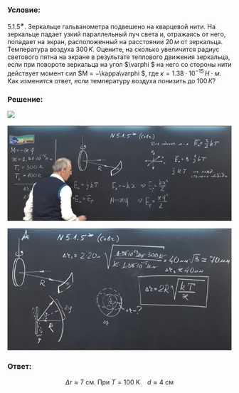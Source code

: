 ###  Условие: 

$5.1.5^{∗}.$ Зеркальце гальванометра подвешено на кварцевой нити. На зеркальце падает узкий параллельный луч света и, отражаясь от него, попадает на экран, расположенный на расстоянии $20\,м$ от зеркальца. Температура воздуха $300\,K$. Оцените, на сколько увеличится радиус светового пятна на экране в результате теплового движения зеркальца, если при повороте зеркальца на угол $\varphi $ на него со стороны нити действует момент сил $M = −\kappa\varphi $, где $\kappa = 1.38 · 10^{−15} \, Н \cdot м$. Как изменится ответ, если температуру воздуха понизить до $100\,K$? 

###  Решение: 

![](https://www.youtube.com/embed/qz_mUDzHpgs) 

![|874x371, 67%](../../img/5.1.5/01.png) 

![|626x341, 67%](../../img/5.1.5/02.png) 

###  Ответ: 

$$\Delta r\approx7\text{ cм. При }T=100\mathrm{~K}\quad d\approx4\mathrm{~cм}$$
